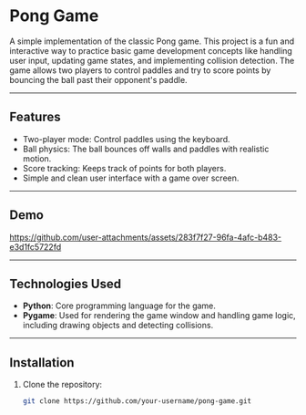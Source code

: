 # Pong Game

A simple implementation of the classic Pong game. This project is a fun and interactive way to practice basic game development concepts like handling user input, updating game states, and implementing collision detection. The game allows two players to control paddles and try to score points by bouncing the ball past their opponent's paddle.

---

## Features

- Two-player mode: Control paddles using the keyboard.
- Ball physics: The ball bounces off walls and paddles with realistic motion.
- Score tracking: Keeps track of points for both players.
- Simple and clean user interface with a game over screen.

---

## Demo

https://github.com/user-attachments/assets/283f7f27-96fa-4afc-b483-e3d1fc5722fd

---

## Technologies Used

- **Python**: Core programming language for the game.
- **Pygame**: Used for rendering the game window and handling game logic, including drawing objects and detecting collisions.

---

## Installation

1. Clone the repository:
   ```bash
   git clone https://github.com/your-username/pong-game.git
